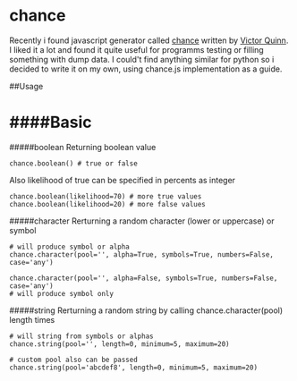 chance
======


Recently i found javascript generator  called [chance](http://chancejs.com/) written by  [Victor Quinn](http://victorquinn.com/). I liked it a lot and found it quite useful for programms testing or filling something with dump data. I could't find anything similar for python so i decided to write it on my own, using chance.js implementation as a guide. 

##Usage

####Basic
=
#####boolean
Returning boolean value
```
chance.boolean() # true or false
```
Also likelihood of true can be specified in percents as integer
```
chance.boolean(likelihood=70) # more true values
chance.boolean(likelihood=20) # more false values
```

#####character
Rerturning a random character (lower or uppercase) or symbol
```
# will produce symbol or alpha
chance.character(pool='', alpha=True, symbols=True, numbers=False, case='any') 

chance.character(pool='', alpha=False, symbols=True, numbers=False, case='any') 
# will produce symbol only
```

#####string
Rerturning a random string by calling chance.character(pool) length times
```
# will string from symbols or alphas
chance.string(pool='', length=0, minimum=5, maximum=20)

# custom pool also can be passed
chance.string(pool='abcdef8', length=0, minimum=5, maximum=20)

```
